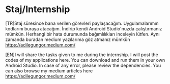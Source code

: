 # Staj/Internship
[TR]Staj süresince bana verilen görevleri paylaşacağım. Uygulamalarımın kodlarını buraya atacağım. İndirip kendi Android Studio'nuzda çalıştırmanız mümkün. Herhangi bir hata durumunda bağımlılıkları inceleyin lütfen. Aynı zamanda buradan medium yazılarıma göz atmanız mümkün 
https://adilegungor.medium.com/


[EN]I will share the tasks given to me during the internship. I will post the codes of my applications here. You can download and run them in your own Android Studio. In case of any error, please review the dependencies. You can also browse my medium articles here  
https://adilegungor.medium.com/
